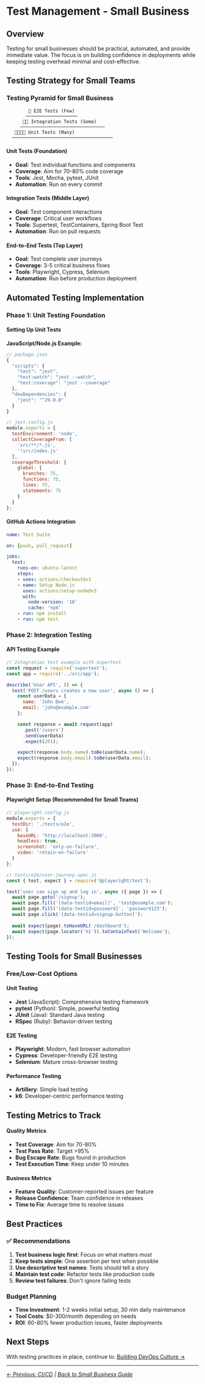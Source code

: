 # Test Management - Small Business

## Overview

Testing for small businesses should be practical, automated, and provide immediate value. The focus is on building confidence in deployments while keeping testing overhead minimal and cost-effective.

## Testing Strategy for Small Teams

### Testing Pyramid for Small Business

```
        🔺 E2E Tests (Few)
       ───────────────────
      🔺🔺 Integration Tests (Some)
     ───────────────────────────────
   🔺🔺🔺🔺 Unit Tests (Many)
  ─────────────────────────────────────
```

#### Unit Tests (Foundation)
- **Goal**: Test individual functions and components
- **Coverage**: Aim for 70-80% code coverage
- **Tools**: Jest, Mocha, pytest, JUnit
- **Automation**: Run on every commit

#### Integration Tests (Middle Layer)
- **Goal**: Test component interactions
- **Coverage**: Critical user workflows
- **Tools**: Supertest, TestContainers, Spring Boot Test
- **Automation**: Run on pull requests

#### End-to-End Tests (Top Layer)
- **Goal**: Test complete user journeys
- **Coverage**: 3-5 critical business flows
- **Tools**: Playwright, Cypress, Selenium
- **Automation**: Run before production deployment

## Automated Testing Implementation

### Phase 1: Unit Testing Foundation

#### Setting Up Unit Tests

**JavaScript/Node.js Example:**
```javascript
// package.json
{
  "scripts": {
    "test": "jest",
    "test:watch": "jest --watch",
    "test:coverage": "jest --coverage"
  },
  "devDependencies": {
    "jest": "^29.0.0"
  }
}

// jest.config.js
module.exports = {
  testEnvironment: 'node',
  collectCoverageFrom: [
    'src/**/*.js',
    '!src/index.js'
  ],
  coverageThreshold: {
    global: {
      branches: 75,
      functions: 75,
      lines: 75,
      statements: 75
    }
  }
};
```

#### GitHub Actions Integration
```yaml
name: Test Suite

on: [push, pull_request]

jobs:
  test:
    runs-on: ubuntu-latest
    steps:
    - uses: actions/checkout@v3
    - name: Setup Node.js
      uses: actions/setup-node@v3
      with:
        node-version: '18'
        cache: 'npm'
    - run: npm install
    - run: npm test
```

### Phase 2: Integration Testing

#### API Testing Example
```javascript
// Integration test example with Supertest
const request = require('supertest');
const app = require('../src/app');

describe('User API', () => {
  test('POST /users creates a new user', async () => {
    const userData = {
      name: 'John Doe',
      email: 'john@example.com'
    };

    const response = await request(app)
      .post('/users')
      .send(userData)
      .expect(201);

    expect(response.body.name).toBe(userData.name);
    expect(response.body.email).toBe(userData.email);
  });
});
```

### Phase 3: End-to-End Testing

#### Playwright Setup (Recommended for Small Teams)
```javascript
// playwright.config.js
module.exports = {
  testDir: './tests/e2e',
  use: {
    baseURL: 'http://localhost:3000',
    headless: true,
    screenshot: 'only-on-failure',
    video: 'retain-on-failure'
  }
};

// tests/e2e/user-journey.spec.js
const { test, expect } = require('@playwright/test');

test('user can sign up and log in', async ({ page }) => {
  await page.goto('/signup');
  await page.fill('[data-testid=email]', 'test@example.com');
  await page.fill('[data-testid=password]', 'password123');
  await page.click('[data-testid=signup-button]');
  
  await expect(page).toHaveURL('/dashboard');
  await expect(page.locator('h1')).toContainText('Welcome');
});
```

## Testing Tools for Small Businesses

### Free/Low-Cost Options

#### Unit Testing
- **Jest** (JavaScript): Comprehensive testing framework
- **pytest** (Python): Simple, powerful testing
- **JUnit** (Java): Standard Java testing
- **RSpec** (Ruby): Behavior-driven testing

#### E2E Testing
- **Playwright**: Modern, fast browser automation
- **Cypress**: Developer-friendly E2E testing
- **Selenium**: Mature cross-browser testing

#### Performance Testing
- **Artillery**: Simple load testing
- **k6**: Developer-centric performance testing

## Testing Metrics to Track

#### Quality Metrics
- **Test Coverage**: Aim for 70-80%
- **Test Pass Rate**: Target >95%
- **Bug Escape Rate**: Bugs found in production
- **Test Execution Time**: Keep under 10 minutes

#### Business Metrics
- **Feature Quality**: Customer-reported issues per feature
- **Release Confidence**: Team confidence in releases
- **Time to Fix**: Average time to resolve issues

## Best Practices

### ✅ Recommendations
1. **Test business logic first**: Focus on what matters most
2. **Keep tests simple**: One assertion per test when possible
3. **Use descriptive test names**: Tests should tell a story
4. **Maintain test code**: Refactor tests like production code
5. **Review test failures**: Don't ignore failing tests

### Budget Planning
- **Time Investment**: 1-2 weeks initial setup, 30 min daily maintenance
- **Tool Costs**: $0-300/month depending on needs
- **ROI**: 60-80% fewer production issues, faster deployments

## Next Steps

With testing practices in place, continue to:
[Building DevOps Culture →](../06-culture/)

---
*[← Previous: CI/CD](../04-ci-cd/) | [Back to Small Business Guide](../README.md)*
